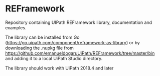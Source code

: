 # REFramework
Repository containing UIPath REFramework library, documentation and examples.

The library can be installed from Go (https://go.uipath.com/component/reframework-as-library) or by downloading the .nupkg file from https://github.com/emanueldogaruUiPath/REFramework/tree/master/bin and adding it to a local UiPath Studio directory.

The library should work with UiPath 2018.4 and later
